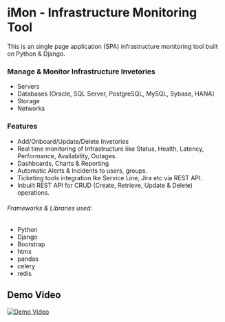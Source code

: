 # iMon - Infrastructure  Monitoring Tool

This is an single page application (SPA) infrastructure monitoring tool built on Python & Django.


### Manage & Monitor Infrastructure  Invetories
- Servers
- Databases (Oracle, SQL Server, PostgreSQL, MySQL, Sybase, HANA)
- Storage
- Networks

### Features
-	Add/Onboard/Update/Delete Invetories
-	Real time monitoring of Infrastructure like Status, Health, Latency, Performance, Availability, Outages.
-	Dashboards, Charts & Reporting
-	Automatic Alerts & Incidents to users, groups.
-	Ticketing tools integration lke Service Line, Jira etc via REST API.
-	Inbuilt REST API for CRUD (Create, Retrieve, Update & Delete) operations.


###### Frameworks & Libraries used:
-	Python
-	Django
-	Bootstrap
-	htmx
-	pandas
-	celery
-	redis


## Demo Video
[![Demo Video](https://user-images.githubusercontent.com/21958711/186911200-4f885c65-e478-4f9a-ada5-d14e1d4a282d.JPG)](https://www.youtube.com/watch?v=bfrNy-hks-c)

